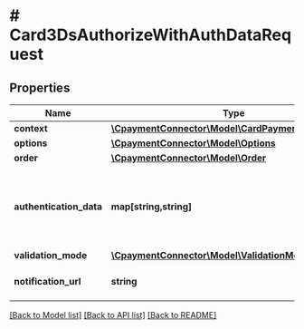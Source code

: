 # # Card3DsAuthorizeWithAuthDataRequest

## Properties

Name | Type | Description | Notes
------------ | ------------- | ------------- | -------------
**context** | [**\CpaymentConnector\Model\CardPaymentContextData**](CardPaymentContextData.md) |  | 
**options** | [**\CpaymentConnector\Model\Options**](Options.md) |  | [optional] 
**order** | [**\CpaymentConnector\Model\Order**](Order.md) |  | 
**authentication_data** | **map[string,string]** | All authentication data, as a dictionary of multiple key/value pairs. | 
**validation_mode** | [**\CpaymentConnector\Model\ValidationModeOverride**](ValidationModeOverride.md) |  | [optional] 
**notification_url** | **string** | Url for the notification of the payment | [optional] 

[[Back to Model list]](../../README.md#documentation-for-models) [[Back to API list]](../../README.md#documentation-for-api-endpoints) [[Back to README]](../../README.md)


